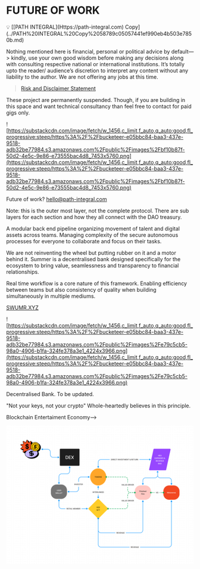 # FUTURE OF WORK

<aside>
💡 [[PATH INTEGRAL](Https://path-integral.com) Copy](../PATH%20INTEGRAL%20Copy%2058789c05057441ef990eb4b503e7850b.md)

</aside>

Nothing mentioned here is financial, personal or political advice by default—> kindly, use your own good wisdom before making any decisions along with consulting respective national or international institutions. It’s totally upto the reader/ audience’s discretion to interpret any content without any liability to the author. We are not offering any jobs at this time. 

> [Risk and Disclaimer Statement](Risk%20and%20Disclaimer%20Statement%20104cef5f0c9342dc97627fd737da56c3.md)
> 

These project are permanently suspended. Though, if you are building in this space and want technical consultancy than feel free to contact for paid gigs only.

![https://substackcdn.com/image/fetch/w_1456,c_limit,f_auto,q_auto:good,fl_progressive:steep/https%3A%2F%2Fbucketeer-e05bbc84-baa3-437e-9518-adb32be77984.s3.amazonaws.com%2Fpublic%2Fimages%2Fbf10b87f-50d2-4e5c-9e86-e73555bac4d8_7453x5760.png](https://substackcdn.com/image/fetch/w_1456,c_limit,f_auto,q_auto:good,fl_progressive:steep/https%3A%2F%2Fbucketeer-e05bbc84-baa3-437e-9518-adb32be77984.s3.amazonaws.com%2Fpublic%2Fimages%2Fbf10b87f-50d2-4e5c-9e86-e73555bac4d8_7453x5760.png)

Future of work? hello@path-integral.com

Note: this is the outer most layer, not the complete protocol. There are sub layers for each section and how they all connect with the DAO treasury.

A modular back end  pipeline organizing movement of talent and digital assets across teams. Managing complexity of the secure autonomous processes for everyone to collaborate and focus on their tasks.

We are not reinventing the wheel but putting rubber on it and a motor behind it. Summer is a decentralised bank designed specifically for the ecosystem to bring value, seamlessness and transparency to financial relationships. 

Real time workflow is a core nature of this framework. Enabling efficiency between teams but also consistency of quality when building simultaneously in multiple mediums.

[SWUMR.XYZ](FUTURE%20OF%20WORK%20be3e28c08fd84f0c83df0dbfd81e1114/SWUMR%20XYZ%20e409b8a4791a4b29997bbf2b8e6dd797.md)

![https://substackcdn.com/image/fetch/w_1456,c_limit,f_auto,q_auto:good,fl_progressive:steep/https%3A%2F%2Fbucketeer-e05bbc84-baa3-437e-9518-adb32be77984.s3.amazonaws.com%2Fpublic%2Fimages%2Fe79c5cb5-98a0-4906-b1fa-324fe378a3e1_4224x3966.png](https://substackcdn.com/image/fetch/w_1456,c_limit,f_auto,q_auto:good,fl_progressive:steep/https%3A%2F%2Fbucketeer-e05bbc84-baa3-437e-9518-adb32be77984.s3.amazonaws.com%2Fpublic%2Fimages%2Fe79c5cb5-98a0-4906-b1fa-324fe378a3e1_4224x3966.png)

Decentralised Bank. To be updated.

"Not your keys, not your crypto" Whole-heartedly believes in this principle.

Blockchain Entertaiment Economy—>

![AF6F9350-BF20-4D7A-AB9D-29A8187AA991.png](FUTURE%20OF%20WORK%20be3e28c08fd84f0c83df0dbfd81e1114/AF6F9350-BF20-4D7A-AB9D-29A8187AA991.png)